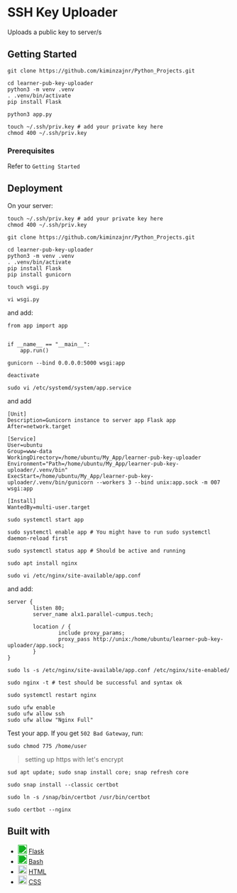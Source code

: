 # SSH Key Uploader

Uploads a public key to server/s

## Getting Started

```
git clone https://github.com/kiminzajnr/Python_Projects.git
```

```
cd learner-pub-key-uploader
python3 -m venv .venv
. .venv/bin/activate
pip install Flask
```

```
python3 app.py
```
```
touch ~/.ssh/priv.key # add your private key here
chmod 400 ~/.ssh/priv.key
```


### Prerequisites

Refer to `Getting Started`


## Deployment

On your server:

```
touch ~/.ssh/priv.key # add your private key here
chmod 400 ~/.ssh/priv.key
```
```
git clone https://github.com/kiminzajnr/Python_Projects.git
```
```
cd learner-pub-key-uploader
python3 -m venv .venv
. .venv/bin/activate
pip install Flask
pip install gunicorn
```
```
touch wsgi.py
```
```
vi wsgi.py
```
and add:
```
from app import app


if __name__ == "__main__":
    app.run()

```
```
gunicorn --bind 0.0.0.0:5000 wsgi:app
```
```
deactivate
```
```
sudo vi /etc/systemd/system/app.service
```
and add
```
[Unit]
Description=Gunicorn instance to server app Flask app
After=network.target

[Service]
User=ubuntu
Group=www-data
WorkingDirectory=/home/ubuntu/My_App/learner-pub-key-uploader
Environment="Path=/home/ubuntu/My_App/learner-pub-key-uploader/.venv/bin"
ExecStart=/home/ubuntu/My_App/learner-pub-key-uploader/.venv/bin/gunicorn --workers 3 --bind unix:app.sock -m 007 wsgi:app

[Install]
WantedBy=multi-user.target
```
```
sudo systemctl start app
```
```
sudo systemctl enable app # You might have to run sudo systemctl daemon-reload first
```
```
sudo systemctl status app # Should be active and running
```
```
sudo apt install nginx
```
```
sudo vi /etc/nginx/site-available/app.conf
```
and add:
```
server {
        listen 80;
        server_name alx1.parallel-cumpus.tech;

        location / {
                include proxy_params;
                proxy_pass http://unix:/home/ubuntu/learner-pub-key-uploader/app.sock;
        }
}

```
```
sudo ls -s /etc/nginx/site-available/app.conf /etc/nginx/site-enabled/
```
```
sudo nginx -t # test should be successful and syntax ok
```
```
sudo systemctl restart nginx
```
```
sudo ufw enable
sudo ufw allow ssh
sudo ufw allow "Nginx Full"
```
Test your app. If you get `502 Bad Gateway`, run:
```
sudo chmod 775 /home/user
```

> setting up https with let's encrypt
```
sud apt update; sudo snap install core; snap refresh core
```
```
sudo snap install --classic certbot
```
```
sudo ln -s /snap/bin/certbot /usr/bin/certbot
```
```
sudo certbot --nginx
```

## Built with

- <img src="https://img.icons8.com/ios/452/flask.png" alt="Flask" width="20" height="20" style="filter: invert(45%) sepia(100%) saturate(2525%) hue-rotate(88deg) brightness(94%) contrast(91%);"/> [Flask](https://flask.palletsprojects.com/en/3.0.x/)
- <img src="https://img.icons8.com/ios/452/console.png" alt="Bash" width="20" height="20" style="filter: invert(45%) sepia(100%) saturate(2525%) hue-rotate(88deg) brightness(94%) contrast(91%);"/> [Bash](https://www.gnu.org/software/bash/)
- <img src="https://www.w3.org/html/logo/downloads/HTML5_Logo_512.png" alt="HTML" width="20" height="20"/> [HTML](https://developer.mozilla.org/en-US/docs/Web/HTML)
- <img src="https://cdn.iconscout.com/icon/free/png-512/css3-9-1175237.png" alt="CSS" width="20" height="20"/> [CSS](https://developer.mozilla.org/en-US/docs/Web/CSS)
